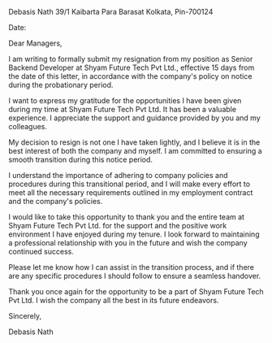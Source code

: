 Debasis Nath
39/1 Kaibarta Para Barasat
Kolkata, Pin-700124

Date: 

Dear Managers,

I am writing to formally submit my resignation from my position as Senior Backend Developer at Shyam Future Tech Pvt Ltd., effective 15 days from the date of this letter, in accordance with the company's policy on notice during the probationary period.

I want to express my gratitude for the opportunities I have been given during my time at Shyam Future Tech Pvt Ltd. It has been a valuable experience. I appreciate the support and guidance provided by you and my colleagues.

My decision to resign is not one I have taken lightly, and I believe it is in the best interest of both the company and myself. I am committed to ensuring a smooth transition during this notice period.

I understand the importance of adhering to company policies and procedures during this transitional period, and I will make every effort to meet all the necessary requirements outlined in my employment contract and the company's policies.

I would like to take this opportunity to thank you and the entire team at Shyam Future Tech Pvt Ltd. for the support and the positive work environment I have enjoyed during my tenure. I look forward to maintaining a professional relationship with you in the future and wish the company continued success.

Please let me know how I can assist in the transition process, and if there are any specific procedures I should follow to ensure a seamless handover.

Thank you once again for the opportunity to be a part of Shyam Future Tech Pvt Ltd. I wish the company all the best in its future endeavors.

Sincerely,

Debasis Nath

